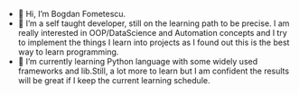 - 👋 Hi, I’m Bogdan Fometescu.
- 👀 I’m  a self taught developer, still on the learning path to be precise. I am really interested in OOP/DataScience and Automation concepts and I try to implement the things I learn into projects as I found out this is the best way to learn programming.
- 🌱 I’m currently learning Python language with some widely used frameworks and lib.Still, a lot more to learn but I am confident the results will be great if I keep the current learning schedule.




